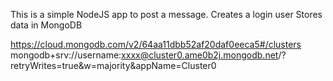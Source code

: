 This is a simple NodeJS app to post a message.
Creates a login user
Stores data in MongoDB

https://cloud.mongodb.com/v2/64aa11dbb52af20daf0eeca5#/clusters
mongodb+srv://username:xxxx@cluster0.ame0b2j.mongodb.net/?retryWrites=true&w=majority&appName=Cluster0
